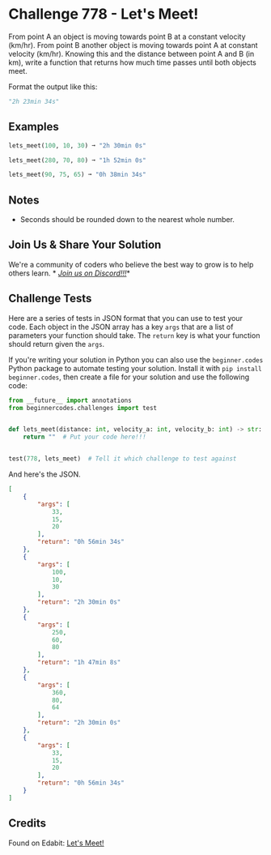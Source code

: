 # Challenge 778 - Let's Meet!

From point A an object is moving towards point B at a constant velocity (km/hr). From point B another object is moving towards point A at constant velocity (km/hr). Knowing this and the distance between point A and B (in km), write a function that returns how much time passes until both objects meet.

Format the output like this:
```python
"2h 23min 34s"
```
## Examples
```python
lets_meet(100, 10, 30) ➞ "2h 30min 0s"

lets_meet(280, 70, 80) ➞ "1h 52min 0s"

lets_meet(90, 75, 65) ➞ "0h 38min 34s"
```
## Notes

- Seconds should be rounded down to the nearest whole number.

## Join Us & Share Your Solution

We're a community of coders who believe the best way to grow is to help others learn. *
*[Join us on Discord!!!](https://discord.gg/sfHykntuGy)**

## Challenge Tests

Here are a series of tests in JSON format that you can use to test your code. Each object in the JSON array has a
key `args` that are a list of parameters your function should take. The `return` key is what your function should return
given the `args`.

If you're writing your solution in Python you can also use the `beginner.codes` Python package to automate testing your
solution. Install it with `pip install beginner.codes`, then create a file for your solution and use the following code:

```python
from __future__ import annotations
from beginnercodes.challenges import test


def lets_meet(distance: int, velocity_a: int, velocity_b: int) -> str:
    return ""  # Put your code here!!!


test(778, lets_meet)  # Tell it which challenge to test against
```

And here's the JSON.

```json
[
    {
        "args": [
            33,
            15,
            20
        ],
        "return": "0h 56min 34s"
    },
    {
        "args": [
            100,
            10,
            30
        ],
        "return": "2h 30min 0s"
    },
    {
        "args": [
            250,
            60,
            80
        ],
        "return": "1h 47min 8s"
    },
    {
        "args": [
            360,
            80,
            64
        ],
        "return": "2h 30min 0s"
    },
    {
        "args": [
            33,
            15,
            20
        ],
        "return": "0h 56min 34s"
    }
]
```

## Credits

Found on Edabit: [Let's Meet!](https://edabit.com/challenge/9SLvXXz8ED7B6joJg)
